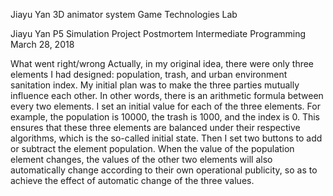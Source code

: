 Jiayu Yan
3D animator system
Game Technologies Lab

Jiayu Yan
P5 Simulation Project Postmortem
Intermediate Programming
March 28, 2018

What went right/wrong
Actually, in my original idea, there were only three elements I had designed: population, trash, and urban environment sanitation index. My initial plan was to make the three parties mutually influence each other. In other words, there is an arithmetic formula between every two elements. I set an initial value for each of the three elements. For example, the population is 10000, the trash is 1000, and the index is 0. This ensures that these three elements are balanced under their respective algorithms, which is the so-called initial state. Then I set two buttons to add or subtract the element population. When the value of the population element changes, the values of the other two elements will also automatically change according to their own operational publicity, so as to achieve the effect of automatic change of the three values. 
